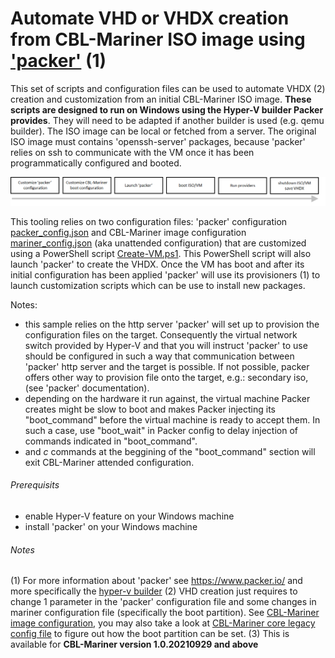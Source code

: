 # Automate VHD or VHDX creation from CBL-Mariner ISO image using ['packer']( https://www.packer.io/) (1)
This set of scripts and configuration files can be used to automate VHDX (2) creation and customization from an initial CBL-Mariner ISO image. **These scripts are designed to run on Windows using the Hyper-V builder Packer provides**. They will need to be adapted if another builder is used (e.g. qemu builder).
The ISO image can be local or fetched from a server. The original ISO image must contains 'openssh-server' packages, because 'packer' relies on ssh to communicate with the VM once it has been programmatically configured and booted.

![](PackerFlow.png)

This tooling relies on two configuration files: 'packer' configuration [packer_config.json](https://github.com/microsoft/CBL-MarinerDemo/blob/main/imaging-from-packer/packer_config.json) and CBL-Mariner image configuration [mariner_config.json](https://github.com/microsoft/CBL-MarinerDemo/blob/main/imaging-from-packer/mariner_config.json) (aka unattended configuration) that are customized using a PowerShell script [Create-VM.ps1](https://github.com/microsoft/CBL-MarinerDemo/blob/main/imaging-from-packer/Create-VM.ps1). This PowerShell script will also launch 'packer' to create the VHDX. Once the VM has boot and after its initial configuration has been applied 'packer' will use its provisioners (1) to launch customization scripts which can be use to install new packages. 

Notes:
- this sample relies on the http server 'packer' will set up to provision the configuration files on the target. Consequently the virtual network switch provided by Hyper-V and that you will instruct 'packer' to use should be configured in such a way that communication between 'packer' http server and the target is possible. If not possible, packer offers other way to provision file onto the target, e.g.: secondary iso, (see 'packer' documentation).
- depending on the hardware it run against, the virtual machine Packer creates might be slow to boot and makes Packer injecting its "boot_command" before the virtual machine is ready to accept them. In such a case, use "boot_wait" in Packer config to delay injection of commands indicated in "boot_command".
- *<esc><wait>* and *<rightCtrlOn>c<rightCtrlOff><tab><enter><wait>* commands at the beggining of the "boot_command" section will exit CBL-Mariner attended configuration.

###### Prerequisits
- enable Hyper-V feature on your Windows machine
- install 'packer' on your Windows machine

###### Notes
(1) For more information about 'packer' see https://www.packer.io/ and more specifically the [hyper-v builder](https://www.packer.io/docs/builders/hyperv/iso)
(2) VHD creation just requires to change 1 parameter in the 'packer' configuration file and some changes in mariner configuration file (specifically the boot partition).
See [CBL-Mariner image configuration](https://github.com/microsoft/CBL-Mariner/blob/1.0/toolkit/docs/formats/imageconfig.md), you may also take a look at [CBL-Mariner core legacy config file](https://github.com/microsoft/CBL-Mariner/blob/1.0/toolkit/imageconfigs/core-legacy.json) to figure out how the boot partition can be set.
(3) This is available for **CBL-Mariner version 1.0.20210929 and above**

